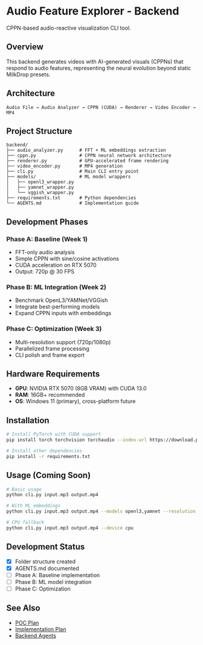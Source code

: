# Audio Feature Explorer - Backend

CPPN-based audio-reactive visualization CLI tool.

## Overview

This backend generates videos with AI-generated visuals (CPPNs) that respond to audio features, representing the neural evolution beyond static MilkDrop presets.

## Architecture

```
Audio File → Audio Analyzer → CPPN (CUDA) → Renderer → Video Encoder → MP4
```

## Project Structure

```
backend/
├── audio_analyzer.py      # FFT + ML embeddings extraction
├── cppn.py                # CPPN neural network architecture
├── renderer.py            # GPU-accelerated frame rendering
├── video_encoder.py       # MP4 generation
├── cli.py                 # Main CLI entry point
├── models/                # ML model wrappers
│   ├── openl3_wrapper.py
│   ├── yamnet_wrapper.py
│   └── vggish_wrapper.py
├── requirements.txt       # Python dependencies
└── AGENTS.md              # Implementation guide

```

## Development Phases

### Phase A: Baseline (Week 1)
- FFT-only audio analysis
- Simple CPPN with sine/cosine activations
- CUDA acceleration on RTX 5070
- Output: 720p @ 30 FPS

### Phase B: ML Integration (Week 2)
- Benchmark OpenL3/YAMNet/VGGish
- Integrate best-performing models
- Expand CPPN inputs with embeddings

### Phase C: Optimization (Week 3)
- Multi-resolution support (720p/1080p)
- Parallelized frame processing
- CLI polish and frame export

## Hardware Requirements

- **GPU**: NVIDIA RTX 5070 (8GB VRAM) with CUDA 13.0
- **RAM**: 16GB+ recommended
- **OS**: Windows 11 (primary), cross-platform future

## Installation

```bash
# Install PyTorch with CUDA support
pip install torch torchvision torchaudio --index-url https://download.pytorch.org/whl/cu121

# Install other dependencies
pip install -r requirements.txt
```

## Usage (Coming Soon)

```bash
# Basic usage
python cli.py input.mp3 output.mp4

# With ML embeddings
python cli.py input.mp3 output.mp4 --models openl3,yamnet --resolution 1080p --fps 60

# CPU fallback
python cli.py input.mp3 output.mp4 --device cpu
```

## Development Status

- [x] Folder structure created
- [x] AGENTS.md documented
- [ ] Phase A: Baseline implementation
- [ ] Phase B: ML model integration
- [ ] Phase C: Optimization

## See Also

- [POC Plan](../../docs/Phase2-POC/POC_PLAN.md)
- [Implementation Plan](../../.cursor/plans/cppn-audio-visualizer-poc-f0611ed9.plan.md)
- [Backend Agents](./AGENTS.md)

